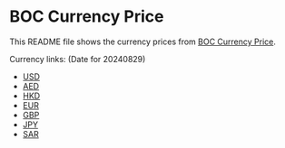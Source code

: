 # BOC Currency Price

This README file shows the currency prices from [BOC Currency Price](https://www.boc.cn/sourcedb/whpj/).

Currency links: (Date for 20240829)

- [USD](https://bocurrencyprice.techina.science/BOC_CURRENCY_PRICE/USD/20240829.json)
- [AED](https://bocurrencyprice.techina.science/BOC_CURRENCY_PRICE/AED/20240829.json)
- [HKD](https://bocurrencyprice.techina.science/BOC_CURRENCY_PRICE/HKD/20240829.json)
- [EUR](https://bocurrencyprice.techina.science/BOC_CURRENCY_PRICE/EUR/20240829.json)
- [GBP](https://bocurrencyprice.techina.science/BOC_CURRENCY_PRICE/GBP/20240829.json)
- [JPY](https://bocurrencyprice.techina.science/BOC_CURRENCY_PRICE/JPY/20240829.json)
- [SAR](https://bocurrencyprice.techina.science/BOC_CURRENCY_PRICE/SAR/20240829.json)
